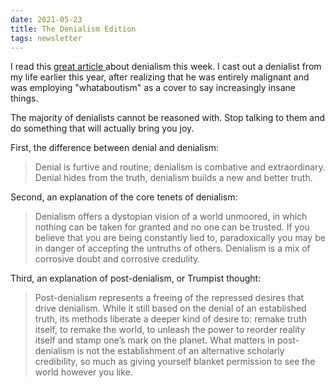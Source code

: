 ```yaml
---
date: 2021-05-23
title: The Denialism Edition
tags: newsletter
---
```


I read this [great article ](https://www.theguardian.com/news/2018/aug/03/denialism-what-drives-people-to-reject-the-truth)about denialism this week. I cast out a denialist from my life earlier this year, after realizing that he was entirely malignant and was employing "whataboutism" as a cover to say increasingly insane things. 

The majority of denialists cannot be reasoned with. Stop talking to them and do something that will actually bring you joy.

First, the difference between denial and denialism:
> Denial is furtive and routine; denialism is combative and extraordinary. Denial hides from the truth, denialism builds a new and better truth.

Second, an explanation of the core tenets of denialism:
> Denialism offers a dystopian vision of a world unmoored, in which nothing can be taken for granted and no one can be trusted. If you believe that you are being constantly lied to, paradoxically you may be in danger of accepting the untruths of others. Denialism is a mix of corrosive doubt and corrosive credulity.

Third, an explanation of post-denialism, or Trumpist thought:
> Post-denialism represents a freeing of the repressed desires that drive denialism. While it still based on the denial of an established truth, its methods liberate a deeper kind of desire to: remake truth itself, to remake the world, to unleash the power to reorder reality itself and stamp one’s mark on the planet. What matters in post-denialism is not the establishment of an alternative scholarly credibility, so much as giving yourself blanket permission to see the world however you like.